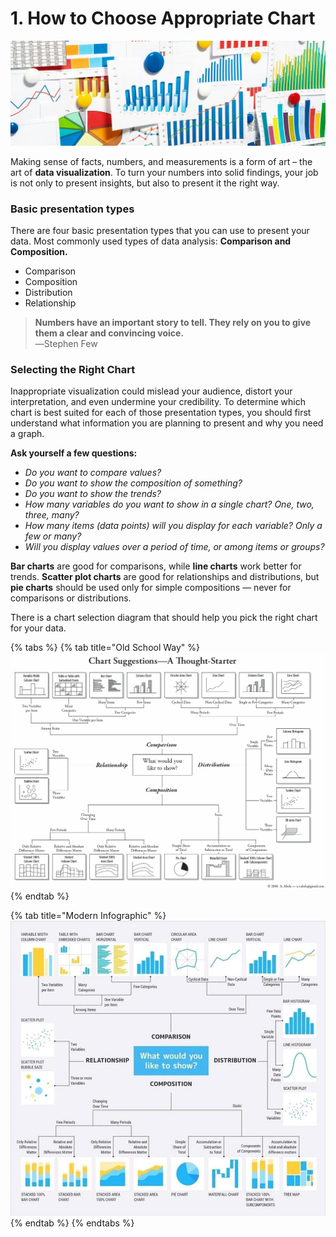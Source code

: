 # 1. How to Choose Appropriate Chart

![](../.gitbook/assets/data_visualization_selecting_chart_type.jpg)

Making sense of facts, numbers, and measurements is a form of art – the art of **data visualization**. To turn your numbers into solid findings, your job is not only to present insights, but also to present it the right way.

### **Basic presentation types** 

There are four basic presentation types that you can use to present your data. Most commonly used types of data analysis: **Comparison and Composition.**

* Comparison
* Composition
* Distribution
* Relationship

> **Numbers have an important story to tell. They rely on you to give them a clear and convincing voice.**  
> ―Stephen Few



### Selecting the Right Chart

Inappropriate visualization could mislead your audience, distort your interpretation, and even undermine your credibility. To determine which chart is best suited for each of those presentation types, you should first understand what information you are  planning to present and why you need a graph.

**Ask yourself a few questions:**

* _Do you want to compare values?_
* _Do you want to show the composition of something?_
* _Do you want to show the trends?_
* _How many variables do you want to show in a single chart? One, two, three, many?_
* _How many items \(data points\) will you display for each variable? Only a few or many?_
* _Will you display values over a period of time, or among items or groups?_

**Bar charts** are good for comparisons, while **line charts** work better for trends. **Scatter plot charts** are good for relationships and distributions, but **pie charts** should be used only for simple compositions — never for comparisons or distributions. 

There is a chart selection diagram that should help you pick the right chart for your data.

{% tabs %}
{% tab title="Old School Way" %}
![](../.gitbook/assets/chart-chart1.jpg)
{% endtab %}

{% tab title="Modern  Infographic" %}
![](../.gitbook/assets/960x0.jpg)
{% endtab %}
{% endtabs %}



